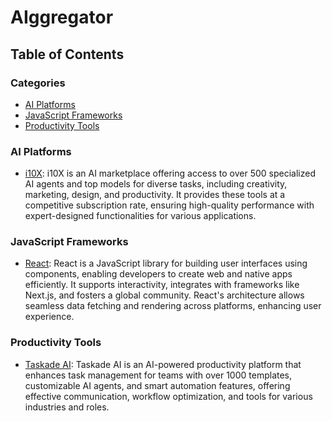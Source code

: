 # AIggregator

## Table of Contents

<!-- CATEGORY ANCHORS START -->
### Categories
- [AI Platforms](#ai-platforms)
- [JavaScript Frameworks](#javascript-frameworks)
- [Productivity Tools](#productivity-tools)
<!-- CATEGORY ANCHORS END -->

### AI Platforms
- [i10X](https://i10x.ai/): i10X is an AI marketplace offering access to over 500 specialized AI agents and top models for diverse tasks, including creativity, marketing, design, and productivity. It provides these tools at a competitive subscription rate, ensuring high-quality performance with expert-designed functionalities for various applications.

### JavaScript Frameworks
- [React](https://react.dev): React is a JavaScript library for building user interfaces using components, enabling developers to create web and native apps efficiently. It supports interactivity, integrates with frameworks like Next.js, and fosters a global community. React's architecture allows seamless data fetching and rendering across platforms, enhancing user experience.

### Productivity Tools
- [Taskade AI](https://www.taskade.com/ai/): Taskade AI is an AI-powered productivity platform that enhances task management for teams with over 1000 templates, customizable AI agents, and smart automation features, offering effective communication, workflow optimization, and tools for various industries and roles.